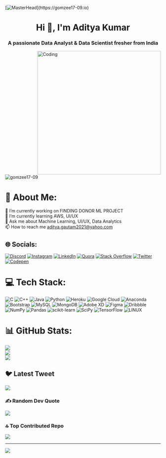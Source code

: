 [![MasterHead]([https://cdn.hashnode.com/res/hashnode/image/upload/v1648657506206/DRT1LznNL.gif?w=1600&h=840&fit=crop&crop=entropy&auto=format,compress&gif-q=60&format=webm](https://www.google.com/url?sa=i&url=https%3A%2F%2Fgithub.com%2FJuliapp%2FJuliapp&psig=AOvVaw1SSS1PYi9oMWJQ518nGvbs&ust=1692539097657000&source=images&cd=vfe&opi=89978449&ved=0CBAQjRxqFwoTCLiI2dvt6IADFQAAAAAdAAAAABAO))](https://gomzee17-09.io)

<h1 align="center">Hi 👋, I'm Aditya Kumar</h1>
<h3 align="center">A passionate Data Analyst & Data Scientist fresher from India</h3>
<img align="right" alt="Coding" width="400" src="https://repository-images.githubusercontent.com/462900780/0a10af70-6cbf-46df-9071-0ff586a3b1d6">
<p align="left"> <img src="https://i.pinimg.com/originals/57/3c/da/573cdaf5205bebaac51ca29273dd5514.gif" alt="gomzee17-09" /> </p>


# 💫 About Me:
🔭 I’m currently working on FINDING DONOR ML PROJECT<br>🌱 I’m currently learning AWS, UI/UX<br>💬 Ask me about Machine Learning, UI/UX, Data Analytics<br>📫 How to reach me  aditya.gautam2021@yahoo.com<br>


## 🌐 Socials:
[![Discord](https://img.shields.io/badge/Discord-%237289DA.svg?logo=discord&logoColor=white)](https://discord.gg/Gomzee15#2117) [![Instagram](https://img.shields.io/badge/Instagram-%23E4405F.svg?logo=Instagram&logoColor=white)](https://instagram.com/gtm.aditya) [![LinkedIn](https://img.shields.io/badge/LinkedIn-%230077B5.svg?logo=linkedin&logoColor=white)](https://linkedin.com/in/aditya-kumar-391a691b5/) [![Quora](https://img.shields.io/badge/Quora-%23B92B27.svg?logo=Quora&logoColor=white)](https://quora.com/profile/ADITYA-KUMAR-20BAI10155) [![Stack Overflow](https://img.shields.io/badge/-Stackoverflow-FE7A16?logo=stack-overflow&logoColor=white)](https://stackoverflow.com/users/gomzee18) [![Twitter](https://img.shields.io/badge/Twitter-%231DA1F2.svg?logo=Twitter&logoColor=white)](https://twitter.com/adityak03064110) [![Codepen](https://img.shields.io/badge/Codepen-000000?style=for-the-badge&logo=codepen&logoColor=white)](https://codepen.io/gomzee17-09) 

# 💻 Tech Stack:
![C](https://img.shields.io/badge/c-%2300599C.svg?style=flat&logo=c&logoColor=white) ![C++](https://img.shields.io/badge/c++-%2300599C.svg?style=flat&logo=c%2B%2B&logoColor=white) ![Java](https://img.shields.io/badge/java-%23ED8B00.svg?style=flat&logo=java&logoColor=white) ![Python](https://img.shields.io/badge/python-3670A0?style=flat&logo=python&logoColor=ffdd54) ![Heroku](https://img.shields.io/badge/heroku-%23430098.svg?style=flat&logo=heroku&logoColor=white) ![Google Cloud](https://img.shields.io/badge/Google%20Cloud-%234285F4.svg?style=flat&logo=google-cloud&logoColor=white) ![Anaconda](https://img.shields.io/badge/Anaconda-%2344A833.svg?style=flat&logo=anaconda&logoColor=white) ![Bootstrap](https://img.shields.io/badge/bootstrap-%23563D7C.svg?style=flat&logo=bootstrap&logoColor=white) ![MySQL](https://img.shields.io/badge/mysql-%2300f.svg?style=flat&logo=mysql&logoColor=white) ![MongoDB](https://img.shields.io/badge/MongoDB-%234ea94b.svg?style=flat&logo=mongodb&logoColor=white) ![Adobe XD](https://img.shields.io/badge/Adobe%20XD-470137?style=flat&logo=Adobe%20XD&logoColor=#FF61F6) 	![Figma](https://img.shields.io/badge/figma-%23F24E1E.svg?style=flat&logo=figma&logoColor=white) ![Dribbble](https://img.shields.io/badge/Dribbble-EA4C89?style=flat&logo=dribbble&logoColor=white) ![NumPy](https://img.shields.io/badge/numpy-%23013243.svg?style=flat&logo=numpy&logoColor=white) ![Pandas](https://img.shields.io/badge/pandas-%23150458.svg?style=flat&logo=pandas&logoColor=white) ![scikit-learn](https://img.shields.io/badge/scikit--learn-%23F7931E.svg?style=flat&logo=scikit-learn&logoColor=white) ![SciPy](https://img.shields.io/badge/SciPy-%230C55A5.svg?style=flat&logo=scipy&logoColor=%white) ![TensorFlow](https://img.shields.io/badge/TensorFlow-%23FF6F00.svg?style=flat&logo=TensorFlow&logoColor=white) ![LINUX](https://img.shields.io/badge/Linux-FCC624?style=flat&logo=linux&logoColor=black)
# 📊 GitHub Stats:
![](https://github-readme-stats.vercel.app/api?username=gomzee17-09&theme=radical&hide_border=false&include_all_commits=true&count_private=true)<br/>
![](https://github-readme-streak-stats.herokuapp.com/?user=gomzee17-09&theme=radical&hide_border=false)<br/>
![](https://github-readme-stats.vercel.app/api/top-langs/?username=gomzee17-09&theme=radical&hide_border=false&include_all_commits=true&count_private=true&layout=compact)

## 🐦 Latest Tweet
[![](https://gtce.itsvg.in/api?username=adityak03064110)](https://github.com/VishwaGauravIn/github-twitter-card-embed)

### ✍️ Random Dev Quote
![](https://quotes-github-readme.vercel.app/api?type=horizontal&theme=radical)

### 🔝 Top Contributed Repo
![](https://github-contributor-stats.vercel.app/api?username=gomzee17-09&limit=5&theme=dark&combine_all_yearly_contributions=true)


---
[![](https://visitcount.itsvg.in/api?id=gomzee17-09&label=Profile%20Views&pretty=false)](https://visitcount.itsvg.in)

<!-- Proudly created with GPRM ( https://gprm.itsvg.in ) -->
